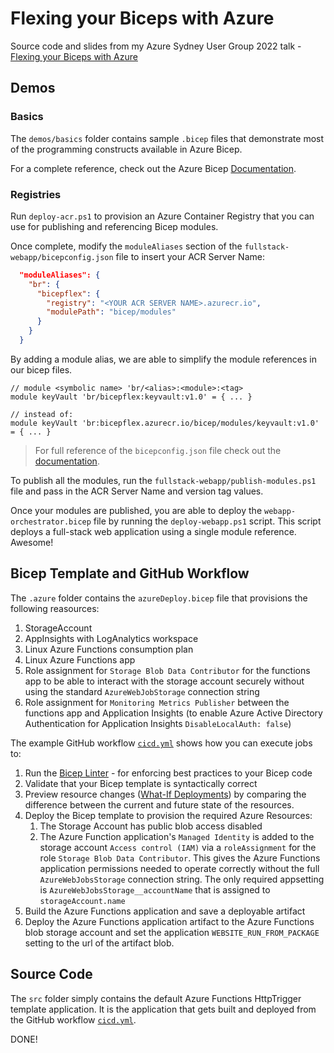 # Flexing your Biceps with Azure

Source code and slides from my Azure Sydney User Group 2022 talk - [Flexing your Biceps with Azure](https://www.meetup.com/en-AU/Azure-Sydney-User-Group/events/282520645/)

## Demos

### Basics

The `demos/basics` folder contains sample `.bicep` files that demonstrate most of the programming constructs available in Azure Bicep.

For a complete reference, check out the Azure Bicep [Documentation](https://docs.microsoft.com/en-us/azure/azure-resource-manager/bicep/).

### Registries

Run `deploy-acr.ps1` to provision an Azure Container Registry that you can use for publishing and referencing Bicep modules.

Once complete, modify the `moduleAliases` section of the `fullstack-webapp/bicepconfig.json` file to insert your ACR Server Name:

```json
  "moduleAliases": {
    "br": {
      "bicepflex": {
        "registry": "<YOUR ACR SERVER NAME>.azurecr.io",
        "modulePath": "bicep/modules"
      }
    }
  }
```

By adding a module alias, we are able to simplify the module references in our bicep files.

```bicep
// module <symbolic name> 'br/<alias>:<module>:<tag>
module keyVault 'br/bicepflex:keyvault:v1.0' = { ... }

// instead of:
module keyVault 'br:bicepflex.azurecr.io/bicep/modules/keyvault:v1.0' = { ... }
```

> For full reference of the `bicepconfig.json` file check out the [documentation](https://docs.microsoft.com/en-us/azure/azure-resource-manager/bicep/bicep-config).

To publish all the modules, run the `fullstack-webapp/publish-modules.ps1` file and pass in the ACR Server Name and version tag values.

Once your modules are published, you are able to deploy the `webapp-orchestrator.bicep` file by running the `deploy-webapp.ps1` script. This script deploys a full-stack web application using a single module reference. Awesome!

## Bicep Template and GitHub Workflow

The `.azure` folder contains the `azureDeploy.bicep` file that provisions the following reasources:

1. StorageAccount
2. AppInsights with LogAnalytics workspace
3. Linux Azure Functions consumption plan
4. Linux Azure Functions app
5. Role assignment for `Storage Blob Data Contributor` for the functions app to be able to interact with the storage account securely without using the standard `AzureWebJobStorage` connection string
6. Role assignment for `Monitoring Metrics Publisher` between the functions app and Application Insights (to enable Azure Active Directory Authentication for Application Insights `DisableLocalAuth: false`)

The example GitHub workflow [`cicd.yml`](./.github/workflows/cicd.yml) shows how you can execute jobs to:

1. Run the [Bicep Linter](https://docs.microsoft.com/en-us/azure/azure-resource-manager/bicep/linter) - for enforcing best practices to your Bicep code
2. Validate that your Bicep template is syntactically correct
3. Preview resource changes ([What-If Deployments](https://docs.microsoft.com/en-us/azure/azure-resource-manager/bicep/deploy-what-if?tabs=azure-powershell%2CCLI)) by comparing the difference between the current and future state of the resources.
4. Deploy the Bicep template to provision the required Azure Resources:
   1. The Storage Account has public blob access disabled
   2. The Azure Function application's `Managed Identity` is added to the storage account `Access control (IAM)` via a `roleAssignment` for the role `Storage Blob Data Contributor`. This gives the Azure Functions application permissions needed to operate correctly without the full `AzureWebJobsStorage` connection string. The only required appsetting is `AzureWebJobsStorage__accountName` that is assigned to `storageAccount.name`
5. Build the Azure Functions application and save a deployable artifact
6. Deploy the Azure Functions application artifact to the Azure Functions blob storage account and set the application `WEBSITE_RUN_FROM_PACKAGE` setting to the url of the artifact blob.

## Source Code

The `src` folder simply contains the default Azure Functions HttpTrigger template application. It is the application that gets built and deployed from the GitHub workflow [`cicd.yml`](./.github/workflows/cicd.yml).

DONE!
